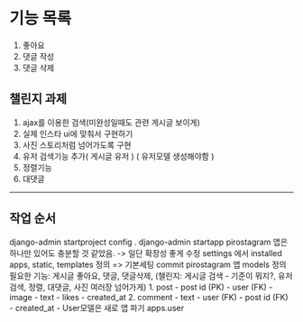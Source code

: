 # 기능 목록

1. 좋아요
2. 댓글 작성
3. 댓글 삭제


## 챌린지 과제

1. ajax를 이용한 검색(미완성일때도 관련 게시글 보이게)
2. 실제 인스타 ui에 맞춰서 구현하기
3. 사진 스토리처럼 넘어가도록 구현
4. 유저 검색기능 추가( 게시글 유저 ) ( 유저모델 생성해야함 )
5. 정렬기능
6. 대댓글

---
## 작업 순서
django-admin startproject config .
django-admin startapp pirostagram
    앱은 하나만 있어도 충분할 것 같았음. -> 일단 확장성 좋게 수정
settings 에서 installed apps, static, templates 정의
    => 기본세팅 commit
pirostagram 앱 models 정의
    필요한 기능: 게시글 좋아요, 댓글, 댓글삭제, (챌린지: 게시글 검색 - 기준이 뭐지?, 유저 검색, 정렬, 대댓글, 사진 여러장 넘어가게)
    1. post
        - post id (PK)
        - user (FK)
        - image
        - text
        - likes
        - created_at
    2. comment
        - text
        - user (FK)
        - post id (FK)
        - created_at
    - User모델은 새로 앱 파기
    apps.user
    
